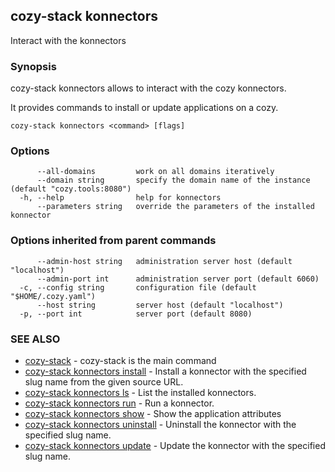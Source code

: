 ## cozy-stack konnectors

Interact with the konnectors

### Synopsis


cozy-stack konnectors allows to interact with the cozy konnectors.

It provides commands to install or update applications on
a cozy.


```
cozy-stack konnectors <command> [flags]
```

### Options

```
      --all-domains         work on all domains iteratively
      --domain string       specify the domain name of the instance (default "cozy.tools:8080")
  -h, --help                help for konnectors
      --parameters string   override the parameters of the installed konnector
```

### Options inherited from parent commands

```
      --admin-host string   administration server host (default "localhost")
      --admin-port int      administration server port (default 6060)
  -c, --config string       configuration file (default "$HOME/.cozy.yaml")
      --host string         server host (default "localhost")
  -p, --port int            server port (default 8080)
```

### SEE ALSO

* [cozy-stack](cozy-stack.md)	 - cozy-stack is the main command
* [cozy-stack konnectors install](cozy-stack_konnectors_install.md)	 - Install a konnector with the specified slug name
from the given source URL.
* [cozy-stack konnectors ls](cozy-stack_konnectors_ls.md)	 - List the installed konnectors.
* [cozy-stack konnectors run](cozy-stack_konnectors_run.md)	 - Run a konnector.
* [cozy-stack konnectors show](cozy-stack_konnectors_show.md)	 - Show the application attributes
* [cozy-stack konnectors uninstall](cozy-stack_konnectors_uninstall.md)	 - Uninstall the konnector with the specified slug name.
* [cozy-stack konnectors update](cozy-stack_konnectors_update.md)	 - Update the konnector with the specified slug name.


